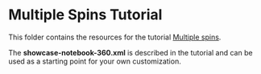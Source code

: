 # Multiple Spins Tutorial 

This folder contains the resources for the tutorial [Multiple spins](https://docs.neptunelabs.com/tutorials/multiple-spins).

The **showcase-notebook-360.xml** is described in the tutorial and can be used as a starting point for your own customization.

